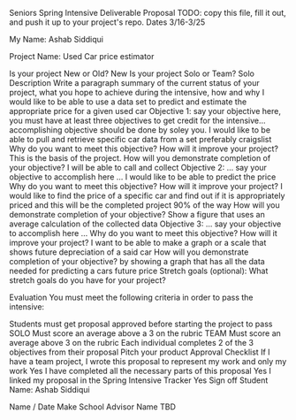 Seniors Spring Intensive Deliverable Proposal
TODO: copy this file, fill it out, and push it up to your project's repo.
Dates 3/16-3/25

My Name: Ashab Siddiqui

Project Name: Used Car price estimator

Is your project New or Old?
New
Is your project Solo or Team?
Solo
Description
Write a paragraph summary of the current status of your project, what you hope to achieve during the intensive, how and why
I would like to be able to use a data set to predict and estimate the appropriate price for a given used car
Objective 1: say your objective here, you must have at least three objectives to get credit for the intensive… accomplishing objective should be done by soley you. I would like to be able to pull and retrieve specific car data from a set preferably craigslist
Why do you want to meet this objective? How will it improve your project?
This is the basis of the project.
How will you demonstrate completion of your objective?
I will be able to call and collect
Objective 2: ... say your objective to accomplish here … I would like to be able to predict the price
Why do you want to meet this objective? How will it improve your project?
I would like to find the price of a specific car and find out if it is appropriately priced and this will be the completed project 90% of the way
How will you demonstrate completion of your objective?
Show a figure that uses an average calculation of the collected data
Objective 3: ... say your objective to accomplish here …
Why do you want to meet this objective? How will it improve your project?
I want to be able to make a graph or a scale that shows future depreciation of a said car
How will you demonstrate completion of your objective?
by showing a graph that has all the data needed for predicting a cars future price
Stretch goals (optional):
What stretch goals do you have for your project?

Evaluation
You must meet the following criteria in order to pass the intensive:

Students must get proposal approved before starting the project to pass
SOLO
Must score an average above a 3 on the rubric
TEAM
Must score an average above 3 on the rubric
Each individual completes 2 of the 3 objectives from their proposal
Pitch your product
Approval Checklist
 If I have a team project, I wrote this proposal to represent my work and only my work Yes
 I have completed all the necessary parts of this proposal Yes
 I linked my proposal in the Spring Intensive Tracker Yes
Sign off
Student Name: Ashab Siddiqui

Name / Date Make School Advisor Name TBD
